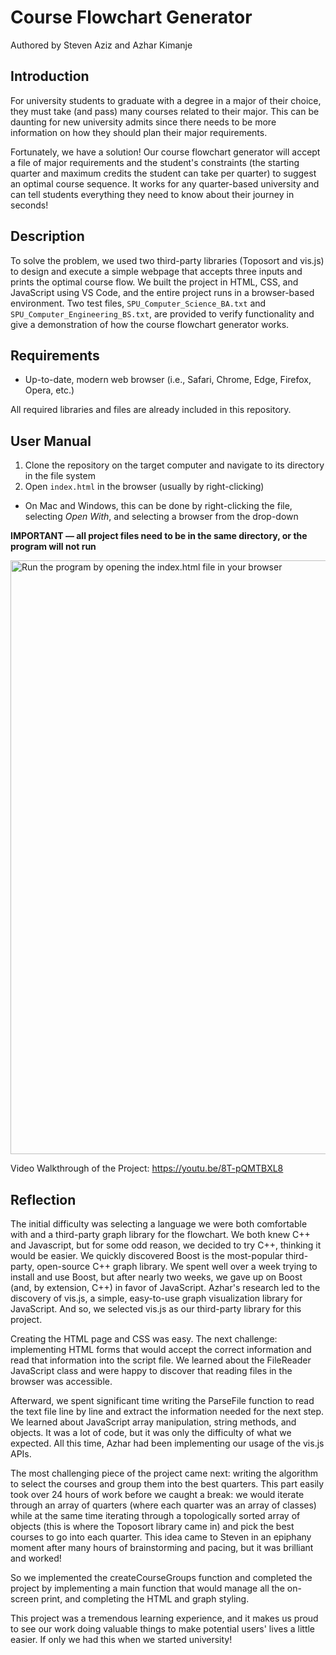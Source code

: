 # Course Flowchart Generator
Authored by Steven Aziz and Azhar Kimanje

## Introduction
For university students to graduate with a degree in a major of their choice, they must take (and pass) many courses related to their major. This can be daunting for new university admits since there needs to be more information on how they should plan their major requirements.

Fortunately, we have a solution! Our course flowchart generator will accept a file of major requirements and the student's constraints (the starting quarter and maximum credits the student can take per quarter) to suggest an optimal course sequence. It works for any quarter-based university and can tell students everything they need to know about their journey in seconds!

## Description
To solve the problem, we used two third-party libraries (Toposort and vis.js) to design and execute a simple webpage that accepts three inputs and prints the optimal course flow. We built the project in HTML, CSS, and JavaScript using VS Code, and the entire project runs in a browser-based environment. Two test files, `SPU_Computer_Science_BA.txt` and `SPU_Computer_Engineering_BS.txt`, are provided to verify functionality and give a demonstration of how the course flowchart generator works.

## Requirements
- Up-to-date, modern web browser (i.e., Safari, Chrome, Edge, Firefox, Opera, etc.)

All required libraries and files are already included in this repository.

## User Manual
1. Clone the repository on the target computer and navigate to its directory in the file system
2. Open `index.html` in the browser (usually by right-clicking)
  - On Mac and Windows, this can be done by right-clicking the file, selecting _Open With_, and selecting a browser from the drop-down

**IMPORTANT — all project files need to be in the same directory, or the program will not run**

<img width="950" alt="Run the program by opening the index.html file in your browser" src="https://user-images.githubusercontent.com/90646854/226277263-4fb741b1-cee5-468a-ba8f-5e1d32a783c0.png">

Video Walkthrough of the Project: https://youtu.be/8T-pQMTBXL8

## Reflection
The initial difficulty was selecting a language we were both comfortable with and a third-party graph library for the flowchart. We both knew C++ and Javascript, but for some odd reason, we decided to try C++, thinking it would be easier. We quickly discovered Boost is the most-popular third-party, open-source C++ graph library. We spent well over a week trying to install and use Boost, but after nearly two weeks, we gave up on Boost (and, by extension, C++) in favor of JavaScript. Azhar's research led to the discovery of vis.js, a simple, easy-to-use graph visualization library for JavaScript. And so, we selected vis.js as our third-party library for this project.

Creating the HTML page and CSS was easy. The next challenge: implementing HTML forms that would accept the correct information and read that information into the script file. We learned about the FileReader JavaScript class and were happy to discover that reading files in the browser was accessible.

Afterward, we spent significant time writing the ParseFile function to read the text file line by line and extract the information needed for the next step. We learned about JavaScript array manipulation, string methods, and objects. It was a lot of code, but it was only the difficulty of what we expected. All this time, Azhar had been implementing our usage of the vis.js APIs.

The most challenging piece of the project came next: writing the algorithm to select the courses and group them into the best quarters. This part easily took over 24 hours of work before we caught a break: we would iterate through an array of quarters (where each quarter was an array of classes) while at the same time iterating through a topologically sorted array of objects (this is where the Toposort library came in) and pick the best courses to go into each quarter. This idea came to Steven in an epiphany moment after many hours of brainstorming and pacing, but it was brilliant and worked!

So we implemented the createCourseGroups function and completed the project by implementing a main function that would manage all the on-screen print, and completing the HTML and graph styling.

This project was a tremendous learning experience, and it makes us proud to see our work doing valuable things to make potential users' lives a little easier. If only we had this when we started university!
